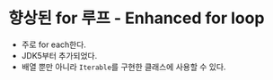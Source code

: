 # 향상된 for 루프 - Enhanced for loop
- 주로 for each한다.
- JDK5부터 추가되었다.
- 배열 뿐만 아니라 `Iterable`를 구현한 클래스에 사용할 수 있다.